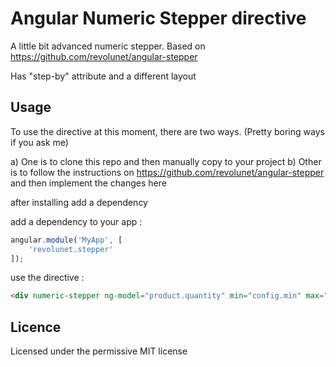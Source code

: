 # Angular Numeric Stepper directive

A little bit advanced numeric stepper. Based on https://github.com/revolunet/angular-stepper

Has "step-by" attribute and a different layout

## Usage

To use the directive at this moment, there are two ways. (Pretty boring ways if you ask me)

a) One is to clone this repo and then manually copy to your project
b) Other is to follow the instructions on https://github.com/revolunet/angular-stepper
    and then implement the changes here

after installing add a dependency

add a dependency to your app :
```javascript
angular.module('MyApp', [
    'revolunet.stepper'
]);
```
use the directive :
```html
<div numeric-stepper ng-model="product.quantity" min="config.min" max="config.max" step-by="config.stepBy"></div>
```

## Licence
Licensed under the permissive MIT license

